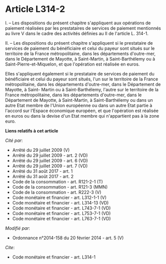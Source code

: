 # Article L314-2

I. – Les dispositions du présent chapitre s'appliquent aux opérations de paiement réalisées par les prestataires de services
de paiement mentionnés au livre V dans le cadre des activités définies au II de l'article L. 314-1.

II. – Les dispositions du présent chapitre s'appliquent si le prestataire de services de paiement du bénéficiaire et celui du
payeur sont situés sur le territoire de la France métropolitaine, dans les départements d'outre-mer, dans le Département de
Mayotte, à Saint-Martin, à Saint-Barthélemy ou à Saint-Pierre-et-Miquelon, et que l'opération est réalisée en euros.

Elles s'appliquent également si le prestataire de services de paiement du bénéficiaire et celui du payeur sont situés, l'un
sur le territoire de la France métropolitaine, dans les départements d'outre-mer, dans le Département de Mayotte, à Saint-
Martin ou à Saint-Barthélemy, l'autre sur le territoire de la France métropolitaine, dans les départements d'outre-mer, dans
le Département de Mayotte, à Saint-Martin, à Saint-Barthélemy ou dans un autre Etat membre de l'Union européenne ou dans un
autre Etat partie à l'accord sur l'Espace économique européen, et que l'opération est réalisée en euros ou dans la devise
d'un Etat membre qui n'appartient pas à la zone euro.

**Liens relatifs à cet article**

_Cité par_:

  - Arrêté du 29 juillet 2009 (V)
  - Arrêté du 29 juillet 2009 - art. 2 (VD)
  - Arrêté du 29 juillet 2009 - art. 6 (VD)
  - Arrêté du 29 juillet 2009 - art. 7 (VD)
  - Arrêté du 31 août 2017 - art. 1
  - Arrêté du 31 août 2017 - art. 2
  - Code de la consommation - art. R121-2-1 (T)
  - Code de la consommation - art. R121-3 (MMN)
  - Code de la consommation - art. R222-3 (V)
  - Code monétaire et financier - art. L312-1-1 (V)
  - Code monétaire et financier - art. L314-13 (VD)
  - Code monétaire et financier - art. L743-7-1 (VD)
  - Code monétaire et financier - art. L753-7-1 (VD)
  - Code monétaire et financier - art. L763-7-1 (VD)

_Modifié par_:

  - Ordonnance n°2014-158 du 20 février 2014 - art. 5 (V)

_Cite_:

  - Code monétaire et financier - art. L314-1
